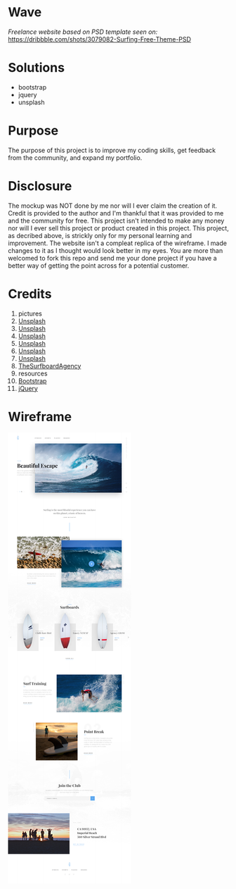 # Wave
*Freelance website based on PSD template seen on:* https://dribbble.com/shots/3079082-Surfing-Free-Theme-PSD

# Solutions
- bootstrap 
- jquery
- unsplash

# Purpose
The purpose of this project is to improve my coding skills, get feedback from the community, and expand my portfolio.

# Disclosure
The mockup was NOT done by me nor will I ever claim the creation of it. Credit is provided to the author and I'm thankful that it was provided to me and the community for free. This project isn't intended to make any money nor will I ever sell this project or product created in this project. This project, as decribed above, is strickly only for my personal learning and improvement. The website isn't a compleat replica of the wireframe. I made changes to it as I thought would look better in my eyes. You are more than welcomed to fork this repo and send me your done project if you have a better way of getting the point across for a potential customer. 

# Credits
1. pictures
  1.   [Unsplash](https://unsplash.com/photos/AZMmUy2qL6A)
  2.   [Unsplash](https://unsplash.com/photos/faeDxDVtGNA)
  3.   [Unsplash](https://unsplash.com/photos/9_Wqa2r9bME)
  4.   [Unsplash](https://unsplash.com/photos/1CxphuiFS7Y)
  5.   [Unsplash](https://unsplash.com/photos/jIsKN9vlu6w)
  6.   [Unsplash](https://unsplash.com/search/surf?photo=9oU9-PREN90)
  7.   [TheSurfboardAgency](http://surfboardagency.com/)
1. resources
  1.   [Bootstrap](http://getbootstrap.com/)
  2.   [jQuery](https://jquery.com/)

# Wireframe

![Wireframe](https://github.com/chef-danny-d/wave/blob/master/img/wave.jpg "Wireframe")
